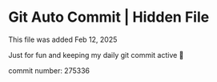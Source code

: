 # Git Auto Commit | Hidden File

This file was added Feb 12, 2025

Just for fun and keeping my daily git commit active 🤪

commit number: 275336
